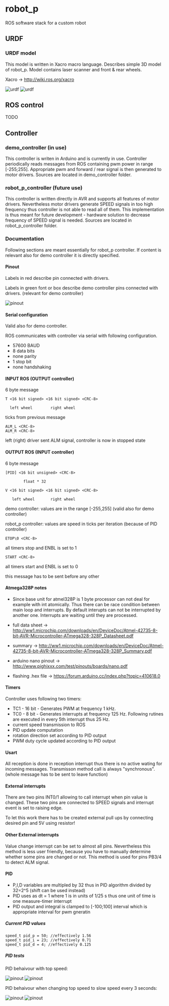 robot_p
=======

ROS software stack for a custom robot

URDF
----------

### URDF model

This model is written in Xacro macro language. Describes simple 3D model of robot_p. Model contains laser scanner and front & rear wheels.

Xacro -> http://wiki.ros.org/xacro

![urdf](./robot_p/model/Model.png "3D Model")
![urdf](./robot_p/model/TF.png "TF Tree")

ROS control
----------

TODO

Controller
----------


### demo_controller (in use)

This controller is writen in Arduino and is currently in use.  Controller periodically reads messages from ROS containing pwm power in range [-255;255]. Appropriate pwm and forward / rear signal is then generated to motor drivers. Sources are located in demo_controller folder.

### robot_p_controller (future use)

This controller is written directly in AVR and supports all features of motor drivers. Nevertheless motor drivers generate SPEED signals in too high frequency thus controller is not able to read all of them. This implementation is thus meant for future development - hardware solution to decrease frequency of SPEED signal is needed. Sources are located in robot_p_controller folder.

### Documentation

Following sections are meant essentially for robot_p controller. If content is relevant also for demo controller it is directly specified.


#### Pinout

Labels in red describe pin connected with drivers.

Labels in green font or box describe demo controller pins connected with drivers. (relevant for demo controller)

![pinout](./robot_p_controller/robot_p_controller/pinoutx.png "Pinout")



#### Serial configuration

Valid also for demo controller.

ROS communicates with controller via serial with following configuration.
- 57600 BAUD
- 8 data bits
- none parity
- 1 stop bit
- none handshaking

#### INPUT ROS (OUTPUT controller)

6 byte message

```
T <16 bit signed> <16 bit signed> <CRC-8>

  left wheel        right wheel
```
ticks from previous message 

```
ALM_L <CRC-8>
ALM_R <CRC-8>
```
left (right) driver sent ALM signal, controller is now in stopped state

#### OUTPUT ROS (INPUT controller)

6 byte message

```
[PID] <16 bit unsigned> <CRC-8>

        float * 32 
```

```
V <16 bit signed> <16 bit signed> <CRC-8>

   left wheel       right wheel

```
   demo controller: values are in the range [-255,255] (valid also for demo controller)

   robot_p controller: values are speed in ticks per iteration (because of PID controller)



```
ETOP\0 <CRC-8>
```
all timers stop and ENBL is set to 1 


```
START <CRC-8>
```
all timers start and ENBL is set to 0 

this message has to be sent before any other

#### Atmega328P notes

- Since base unit for atmel328P is 1 byte processor can not deal for example with int atomically. Thus there can be race condition between main loop and interrupts. By default interupts can not be interrupted by another one. Interrupts are waiting until they are processed. 

- full data sheet -> http://ww1.microchip.com/downloads/en/DeviceDoc/Atmel-42735-8-bit-AVR-Microcontroller-ATmega328-328P_Datasheet.pdf

- summary -> http://ww1.microchip.com/downloads/en/DeviceDoc/Atmel-42735-8-bit-AVR-Microcontroller-ATmega328-328P_Summary.pdf

- arduino nano pinout -> http://www.pighixxx.com/test/pinouts/boards/nano.pdf

- flashing .hex file -> https://forum.arduino.cc/index.php?topic=410618.0


#### Timers
Controller uses following two timers:

*   TC1 - 16 bit - Generates PWM at frequency 1 kHz. 
*   TC0 - 8 bit - Generates interrupts at frequency 125 Hz. Following rutines are executed in every 5th interrupt thus 25 Hz.
   *   current speed transmission to ROS
   *   PID update computation
   *   rotation direction set according to PID output
   *   PWM duty cycle updated according to PID output


#### Usart
All reception is done in reception interrupt thus there is no active wating for incoming messages. Transmisson method call is always "synchronous". (whole message has to be sent to leave function)

#### External interrupts
There are two pins INT0/1 allowing to call interrupt when pin value is changed. These two pins are connected to SPEED signals and interrupt event is set to raising edge. 

To let this work there has to be created external pull ups by connecting desired pin and 5V using resistor!

#### Other External interrupts
Value change interrupt can be set to almost all pins. Nevertheless this method is less user friendly, because you have to manually determine whether some pins are changed or not. This method is used for pins PB3/4 to detect ALM signal.


#### PID

*   P,I,D variables are multipled by 32 thus in PID algorithm divided by 32=2^5 (shift can be used instead)
*   PID uses as dt = 1 where 1 is in units of 1/25 s thus one unit of time is one measure-timer interrupt
*   PID output and integral is clamped to [-100;100] interval which is appropriate interval for pwm gneratin

##### Current PID values

```
speed_t pid_p = 50; //effectively 1.56
speed_t pid_i = 23; //effectively 0.71
speed_t pid_d = 4; //effectively 0.125
```
##### PID tests

PID behaivour with top speed:

![pinout](./robot_p_controller/pid_test/p23L.png "left wheel")
![pinout](./robot_p_controller/pid_test/p23R.png "right wheel")

PID behaivour when changing top speed to slow speed every 3 seconds:

![pinout](./robot_p_controller/pid_test/p3L.png "left wheel")
![pinout](./robot_p_controller/pid_test/p3R.png "right wheel")


